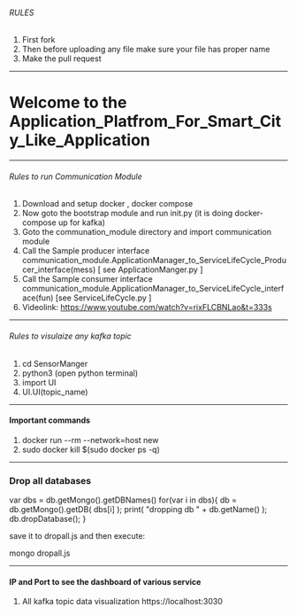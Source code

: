 ###### RULES 

1. First fork
2. Then before uploading any file make sure your file has proper name
3. Make the pull request
--------------------------------------------------------------------------------------------------------------------------------

# Welcome to the Application_Platfrom_For_Smart_City_Like_Application 

-------------------------------------------------------------------------------------------------------------------------------
###### Rules to run Communication Module
1. Download and setup docker , docker compose
2. Now goto the bootstrap module and run init.py (it is doing docker-compose up for kafka)
3. Goto the communation_module directory and import communication module
4. Call the Sample producer interface
     communication_module.ApplicationManager_to_ServiceLifeCycle_Producer_interface(mess) [ see ApplicationManger.py ]
5. Call the Sample consumer interface
   communication_module.ApplicationManager_to_ServiceLifeCycle_interface(fun) [see ServiceLifeCycle.py ]
6. Videolink: https://www.youtube.com/watch?v=rixFLCBNLao&t=333s
----------------------------------------------------------------------------------------------------------------------------------------------------------------------------------------------------------------------------------------------------------
###### Rules to visulaize any kafka topic
1. cd SensorManger
2. python3 (open python terminal)
3. import UI
4. UI.UI(topic_name)
----------------------------------------------------------------------------------------------------------------------------
#### Important commands

1. docker run --rm --network=host new
2. sudo docker kill $(sudo docker ps -q)

----------------------------------------------------------------------------------------------------------------------------
### Drop all databases

var dbs = db.getMongo().getDBNames()
for(var i in dbs){
    db = db.getMongo().getDB( dbs[i] );
    print( "dropping db " + db.getName() );
    db.dropDatabase();
}

save it to dropall.js and then execute:

mongo dropall.js

--------------------------------------------------------------------------------------------------------------------------
#### IP and Port to see the dashboard of various service
1. All kafka topic data visualization https://localhost:3030



